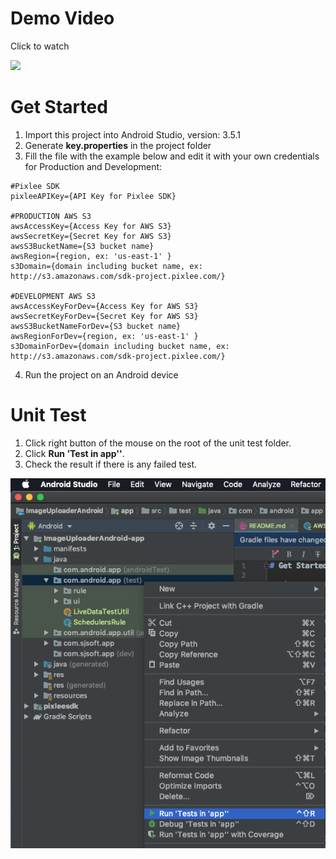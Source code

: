 # Demo Video
Click to watch

[![](http://img.youtube.com/vi/0gFMnc3a_nY/0.jpg)](http://www.youtube.com/watch?v=0gFMnc3a_nY "")

# Get Started
1. Import this project into Android Studio, version: 3.5.1
1. Generate **key.properties** in the project folder 
2. Fill the file with the example below and edit it with your own credentials for Production and Development: 
```
#Pixlee SDK
pixleeAPIKey={API Key for Pixlee SDK}

#PRODUCTION AWS S3
awsAccessKey={Access Key for AWS S3}
awsSecretKey={Secret Key for AWS S3}
awsS3BucketName={S3 bucket name}
awsRegion={region, ex: 'us-east-1' }
s3Domain={domain including bucket name, ex: http://s3.amazonaws.com/sdk-project.pixlee.com/}

#DEVELOPMENT AWS S3
awsAccessKeyForDev={Access Key for AWS S3}
awsSecretKeyForDev={Secret Key for AWS S3}
awsS3BucketNameForDev={S3 bucket name}
awsRegionForDev={region, ex: 'us-east-1' }
s3DomainForDev={domain including bucket name, ex: http://s3.amazonaws.com/sdk-project.pixlee.com/}
```
4. Run the project on an Android device


# Unit Test
1. Click right button of the mouse on the root of the unit test folder.  
2. Click **Run 'Test in app''**.
3. Check the result if there is any failed test.

![make](doc/img/unit_test.png)